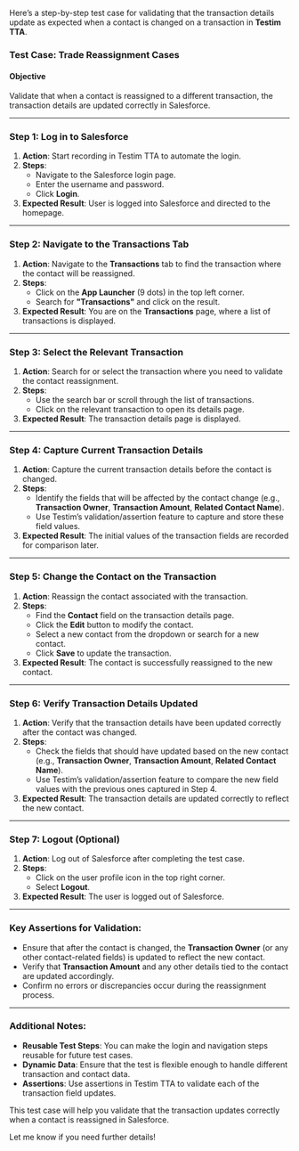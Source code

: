 Here’s a step-by-step test case for validating that the transaction details update as expected when a contact is changed on a transaction in **Testim TTA**.

### **Test Case: Trade Reassignment Cases**

#### **Objective**
Validate that when a contact is reassigned to a different transaction, the transaction details are updated correctly in Salesforce.

---

### **Step 1: Log in to Salesforce**

1. **Action**: Start recording in Testim TTA to automate the login.
2. **Steps**:
   - Navigate to the Salesforce login page.
   - Enter the username and password.
   - Click **Login**.
3. **Expected Result**: User is logged into Salesforce and directed to the homepage.

---

### **Step 2: Navigate to the Transactions Tab**

1. **Action**: Navigate to the **Transactions** tab to find the transaction where the contact will be reassigned.
2. **Steps**:
   - Click on the **App Launcher** (9 dots) in the top left corner.
   - Search for **"Transactions"** and click on the result.
3. **Expected Result**: You are on the **Transactions** page, where a list of transactions is displayed.

---

### **Step 3: Select the Relevant Transaction**

1. **Action**: Search for or select the transaction where you need to validate the contact reassignment.
2. **Steps**:
   - Use the search bar or scroll through the list of transactions.
   - Click on the relevant transaction to open its details page.
3. **Expected Result**: The transaction details page is displayed.

---

### **Step 4: Capture Current Transaction Details**

1. **Action**: Capture the current transaction details before the contact is changed.
2. **Steps**:
   - Identify the fields that will be affected by the contact change (e.g., **Transaction Owner**, **Transaction Amount**, **Related Contact Name**).
   - Use Testim’s validation/assertion feature to capture and store these field values.
3. **Expected Result**: The initial values of the transaction fields are recorded for comparison later.

---

### **Step 5: Change the Contact on the Transaction**

1. **Action**: Reassign the contact associated with the transaction.
2. **Steps**:
   - Find the **Contact** field on the transaction details page.
   - Click the **Edit** button to modify the contact.
   - Select a new contact from the dropdown or search for a new contact.
   - Click **Save** to update the transaction.
3. **Expected Result**: The contact is successfully reassigned to the new contact.

---

### **Step 6: Verify Transaction Details Updated**

1. **Action**: Verify that the transaction details have been updated correctly after the contact was changed.
2. **Steps**:
   - Check the fields that should have updated based on the new contact (e.g., **Transaction Owner**, **Transaction Amount**, **Related Contact Name**).
   - Use Testim’s validation/assertion feature to compare the new field values with the previous ones captured in Step 4.
3. **Expected Result**: The transaction details are updated correctly to reflect the new contact.

---

### **Step 7: Logout (Optional)**

1. **Action**: Log out of Salesforce after completing the test case.
2. **Steps**:
   - Click on the user profile icon in the top right corner.
   - Select **Logout**.
3. **Expected Result**: The user is logged out of Salesforce.

---

### **Key Assertions for Validation:**

- Ensure that after the contact is changed, the **Transaction Owner** (or any other contact-related fields) is updated to reflect the new contact.
- Verify that **Transaction Amount** and any other details tied to the contact are updated accordingly.
- Confirm no errors or discrepancies occur during the reassignment process.

---

### Additional Notes:
- **Reusable Test Steps**: You can make the login and navigation steps reusable for future test cases.
- **Dynamic Data**: Ensure that the test is flexible enough to handle different transaction and contact data.
- **Assertions**: Use assertions in Testim TTA to validate each of the transaction field updates.

This test case will help you validate that the transaction updates correctly when a contact is reassigned in Salesforce.

Let me know if you need further details!